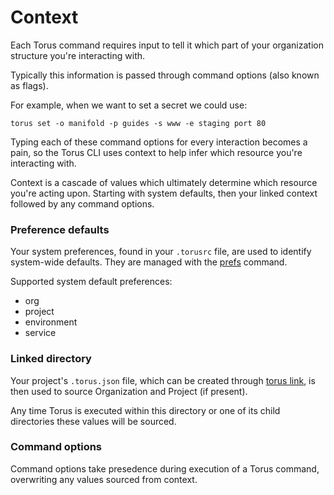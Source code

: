# Context

Each Torus command requires input to tell it which part of your organization structure you're interacting with.

Typically this information is passed through command options (also known as flags).

For example, when we want to set a secret we could use:

```
torus set -o manifold -p guides -s www -e staging port 80
```

Typing each of these command options for every interaction becomes a pain, so the Torus CLI uses context to help infer which resource you're interacting with.

Context is a cascade of values which ultimately determine which resource you're acting upon. Starting with system defaults, then your linked context followed by any command options.

### Preference defaults

Your system preferences, found in your `.torusrc` file, are used to identify system-wide defaults. They are managed with the [prefs](./system.md#prefs) command.

Supported system default preferences:
- org
- project
- environment
- service

### Linked directory

Your project's `.torus.json` file, which can be created through [torus link](../project-structure.md#link), is then used to source Organization and Project (if present).

Any time Torus is executed within this directory or one of its child directories these values will be sourced.

### Command options

Command options take presedence during execution of a Torus command, overwriting any values sourced from context.
